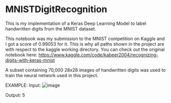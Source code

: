 # MNISTDigitRecognition
This is my implementation of a Keras Deep Learning Model to label handwritten digits from the MNIST dataset. 

This notebook was my submission to the MNIST competition on Kaggle and I got a score of 0.99053 for it. This is why all paths shown in the project are with respect to the kaggle working directory. 
You can check out the original notebook here: https://www.kaggle.com/code/kabeer2004/recognizing-digits-with-keras-mnist

A subset containing 70,000 28x28 images of handwritten digits was used to train the neural network used in this project.

EXAMPLE:
Input: 
![image](https://github.com/Kabeer2004/MNISTDigitRecognition/assets/59280736/b2109376-2d59-40a5-8b8b-c3dceac7c666)

Output:
5
